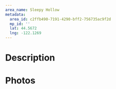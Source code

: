 ```yaml
---
area_name: Sleepy Hollow
metadata:
  area_id: c2ffb490-7191-4290-bff2-756735ac9f2d
  mp_id: ''
  lat: 44.5672
  lng: -122.1269
---
```

# Description

# Photos


